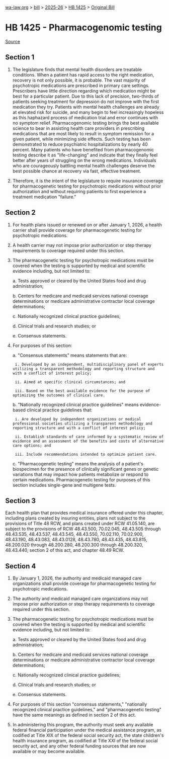 [wa-law.org](/) > [bill](/bill/) > [2025-26](/bill/2025-26/) > [HB 1425](/bill/2025-26/hb/1425/) > [Original Bill](/bill/2025-26/hb/1425/1/)

# HB 1425 - Pharmacogenomic testing

[Source](http://lawfilesext.leg.wa.gov/biennium/2025-26/Pdf/Bills/House%20Bills/1425.pdf)

## Section 1
1. The legislature finds that mental health disorders are treatable conditions. When a patient has rapid access to the right medication, recovery is not only possible, it is probable. The vast majority of psychotropic medications are prescribed in primary care settings. Prescribers have little direction regarding which medication might be best for a particular patient. Due to this lack of precision, two-thirds of patients seeking treatment for depression do not improve with the first medication they try. Patients with mental health challenges are already at elevated risk for suicide, and many begin to feel increasingly hopeless as this haphazard process of medication trial and error continues with no symptom relief. Pharmacogenomic testing brings the best available science to bear in assisting health care providers in prescribing medications that are most likely to result in symptom remission for a given patient, while minimizing side effects. Such testing has been demonstrated to reduce psychiatric hospitalizations by nearly 40 percent. Many patients who have benefited from pharmacogenomic testing describe it as "life-changing" and indicate that they finally feel better after years of struggling on the wrong medications. Individuals who are courageously battling mental health challenges deserve the best possible chance at recovery via fast, effective treatment.

2. Therefore, it is the intent of the legislature to require insurance coverage for pharmacogenetic testing for psychotropic medications without prior authorization and without requiring patients to first experience a treatment medication "failure."

## Section 2
1. For health plans issued or renewed on or after January 1, 2026, a health carrier shall provide coverage for pharmacogenetic testing for psychotropic medications.

2. A health carrier may not impose prior authorization or step therapy requirements to coverage required under this section.

3. The pharmacogenetic testing for psychotropic medications must be covered when the testing is supported by medical and scientific evidence including, but not limited to:

    a. Tests approved or cleared by the United States food and drug administration;

    b. Centers for medicare and medicaid services national coverage determinations or medicare administrative contractor local coverage determinations;

    c. Nationally recognized clinical practice guidelines;

    d. Clinical trials and research studies; or

    e. Consensus statements.

4. For purposes of this section:

    a. "Consensus statements" means statements that are:

        i. Developed by an independent, multidisciplinary panel of experts utilizing a transparent methodology and reporting structure and with a conflict of interest policy;

        ii. Aimed at specific clinical circumstances; and

        iii. Based on the best available evidence for the purpose of optimizing the outcomes of clinical care.

    b. "Nationally recognized clinical practice guidelines" means evidence-based clinical practice guidelines that:

        i. Are developed by independent organizations or medical professional societies utilizing a transparent methodology and reporting structure and with a conflict of interest policy;

        ii. Establish standards of care informed by a systematic review of evidence and an assessment of the benefits and costs of alternative care options; and

        iii. Include recommendations intended to optimize patient care.

    c. "Pharmacogenetic testing" means the analysis of a patient's biospecimen for the presence of clinically significant genes or genetic variations that may impact how patients metabolize or respond to certain medications. Pharmacogenetic testing for purposes of this section includes single-gene and multigene tests.

## Section 3
Each health plan that provides medical insurance offered under this chapter, including plans created by insuring entities, plans not subject to the provisions of Title 48 RCW, and plans created under RCW 41.05.140, are subject to the provisions of RCW 48.43.500, 70.02.045, 48.43.505 through 48.43.535, 48.43.537, 48.43.545, 48.43.550, 70.02.110, 70.02.900, 48.43.190, 48.43.083, 48.43.0128, 48.43.780, 48.43.435, 48.43.815, 48.200.020 through 48.200.280, 48.200.300 through 48.200.320, 48.43.440, section 2 of this act, and chapter 48.49 RCW.

## Section 4
1. By January 1, 2026, the authority and medicaid managed care organizations shall provide coverage for pharmacogenetic testing for psychotropic medications.

2. The authority and medicaid managed care organizations may not impose prior authorization or step therapy requirements to coverage required under this section.

3. The pharmacogenetic testing for psychotropic medications must be covered when the testing is supported by medical and scientific evidence including, but not limited to:

    a. Tests approved or cleared by the United States food and drug administration;

    b. Centers for medicare and medicaid services national coverage determinations or medicare administrative contractor local coverage determinations;

    c. Nationally recognized clinical practice guidelines;

    d. Clinical trials and research studies; or

    e. Consensus statements.

4. For purposes of this section "consensus statements," "nationally recognized clinical practice guidelines," and "pharmacogenetic testing" have the same meanings as defined in section 2 of this act.

5. In administering this program, the authority must seek any available federal financial participation under the medical assistance program, as codified at Title XIX of the federal social security act, the state children's health insurance program, as codified at Title XXI of the federal social security act, and any other federal funding sources that are now available or may become available.
